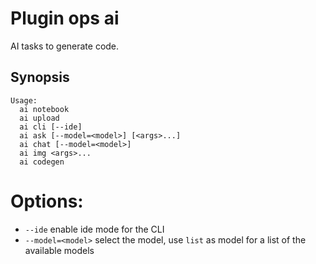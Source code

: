 # Plugin ops ai

AI tasks to generate code.

## Synopsis

```text
Usage:
  ai notebook
  ai upload
  ai cli [--ide]
  ai ask [--model=<model>] [<args>...]
  ai chat [--model=<model>]
  ai img <args>...
  ai codegen
```

# Options:

- `--ide`   enable ide mode for the CLI
- `--model=<model>` select the model, use  `list` as model for a list of the available models

